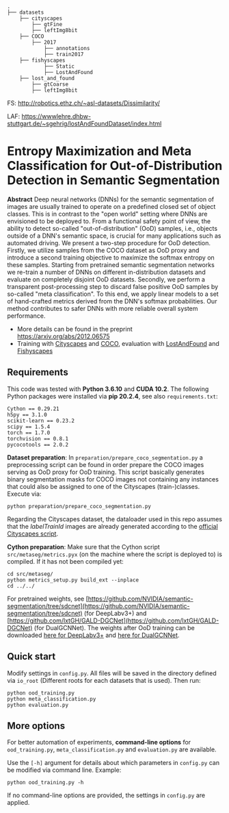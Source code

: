     .
    ├── datasets                 
        ├── cityscapes
            ├── gtFine
            ├── leftImg8bit                       
        ├── COCO
            ├── 2017              
                ├── annotations
                ├── train2017                
        ├── fishyscapes
                ├── Static
                ├── LostAndFound                                            
        ├── lost_and_found
            ├── gtCoarse
            ├── leftImg8bit

FS: http://robotics.ethz.ch/~asl-datasets/Dissimilarity/

LAF: https://wwwlehre.dhbw-stuttgart.de/~sgehrig/lostAndFoundDataset/index.html

# Entropy Maximization and Meta Classification for Out-of-Distribution Detection in Semantic Segmentation  
  
**Abstract** Deep neural networks (DNNs) for the semantic segmentation of images are usually trained to operate on a predefined closed set of object classes. This is in contrast to the "open world" setting where DNNs are envisioned to be deployed to. From a functional safety point of view, the ability to detect so-called "out-of-distribution" (OoD) samples, i.e., objects outside of a DNN's semantic space, is crucial for many applications such as automated driving.
We present a two-step procedure for OoD detection. Firstly, we utilize samples from the COCO dataset as OoD proxy and introduce a second training objective to maximize the softmax entropy on these samples. Starting from pretrained semantic segmentation networks we re-train a number of DNNs on different in-distribution datasets and evaluate on completely disjoint OoD datasets. Secondly, we perform a transparent post-processing step to discard false positive OoD samples by so-called "meta classification". To this end, we apply linear models to a set of hand-crafted metrics derived from the DNN's softmax probabilities.
Our method contributes to safer DNNs with more reliable overall system performance.

* More details can be found in the preprint https://arxiv.org/abs/2012.06575
* Training with [Cityscapes](https://www.cityscapes-dataset.com/) and [COCO](https://cocodataset.org), evaluation with [LostAndFound](http://www.6d-vision.com/lostandfounddataset) and [Fishyscapes](https://fishyscapes.com/)
  
## Requirements  
  
This code was tested with **Python 3.6.10** and **CUDA 10.2**. The following Python packages were installed via **pip 20.2.4**, see also ```requirements.txt```: 
```  
Cython == 0.29.21  
h5py == 3.1.0  
scikit-learn == 0.23.2  
scipy == 1.5.4  
torch == 1.7.0  
torchvision == 0.8.1
pycocotools == 2.0.2
```
**Dataset preparation**: In ```preparation/prepare_coco_segmentation.py``` a preprocessing script can be found in order prepare the COCO images serving as OoD proxy for OoD training. This script basically generates binary segmentation masks for COCO images not containing any instances that could also be assigned to one of the Cityscapes (train-)classes. Execute via:
```  
python preparation/prepare_coco_segmentation.py
```
Regarding the Cityscapes dataset, the dataloader used in this repo assumes that the *labelTrainId* images are already generated according to the [official Cityscapes script](https://github.com/mcordts/cityscapesScripts/blob/master/cityscapesscripts/preparation/createTrainIdLabelImgs.py).

**Cython preparation**: Make sure that the Cython script ```src/metaseg/metrics.pyx``` (on the machine where the script is deployed to) is compiled. If it has not been compiled yet:  
```  
cd src/metaseg/  
python metrics_setup.py build_ext --inplace  
cd ../../  
```  
For pretrained weights, see [https://github.com/NVIDIA/semantic-segmentation/tree/sdcnet](https://github.com/NVIDIA/semantic-segmentation/tree/sdcnet) (for DeepLabv3+) and [https://github.com/lxtGH/GALD-DGCNet](https://github.com/lxtGH/GALD-DGCNet) (for DualGCNNet).
The weights after OoD training can be downloaded [here for DeepLabv3+](https://uni-wuppertal.sciebo.de/s/kCgnr0LQuTbrArA/download) and [here for DualGCNNet](https://uni-wuppertal.sciebo.de/s/VAXiKxZ21eAF68q/download).
  
## Quick start  
  
Modify settings in ```config.py```. All files will be saved in the directory defined via ```io_root``` (Different roots for each datasets that is used). Then run:  
```  
python ood_training.py  
python meta_classification.py  
python evaluation.py  
```  
  
## More options
  
For better automation of experiments,  **command-line options** for ```ood_training.py```, ```meta_classification.py``` and ```evaluation.py``` are available.  
  
Use the ```[-h]``` argument for details about which parameters in ```config.py``` can be modified via command line. Example:  
```  
python ood_training.py -h  
```  
  
If no command-line options are provided, the settings in ```config.py``` are applied.

